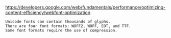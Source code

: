 
https://developers.google.com/web/fundamentals/performance/optimizing-content-efficiency/webfont-optimization

    Unicode fonts can contain thousands of glyphs.
    There are four font formats: WOFF2, WOFF, EOT, and TTF.
    Some font formats require the use of compression.
